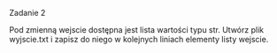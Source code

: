 Zadanie 2

Pod zmienną wejscie dostępna jest lista wartości typu str. Utwórz plik wyjscie.txt i zapisz do niego w kolejnych liniach elementy listy wejscie.

